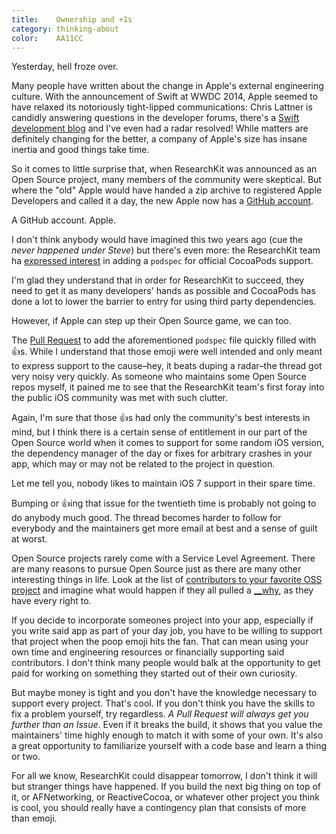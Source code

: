 ```yaml
---
title:    Ownership and +1s
category: thinking-about
color:    AA11CC
---
```


Yesterday, hell froze over.

Many people have written about the change in Apple's external engineering
culture. With the announcement of Swift at WWDC 2014, Apple seemed to have
relaxed its notoriously tight-lipped communications: Chris Lattner is candidly
answering questions in the developer forums, there's a [Swift development
blog][blog] and I've even had a radar resolved! While matters are definitely
changing for the better, a company of Apple's size has insane inertia and good
things take time.

So it comes to little surprise that, when ResearchKit was announced as an Open
Source project, many members of the community were skeptical. But where the
"old" Apple would have handed a zip archive to registered Apple Developers and
called it a day, the new Apple now has a [GitHub account][account].

A GitHub account. Apple.

I don't think anybody would have imagined this two years ago (cue the _never
happened under Steve_) but there's even more: the ResearchKit team ha [expressed
interest][comment] in adding a `podspec` for official CocoaPods support.

I'm glad they understand that in order for ResearchKit to succeed, they need to
get it as many developers' hands as possible and CocoaPods has done a lot to
lower the barrier to entry for using third party dependencies.

However, if Apple can step up their Open Source game, we can too.

The [Pull Request][pr] to add the aforementioned `podspec` file quickly filled
with 👍s. While I understand that those emoji were well intended and only meant
to express support to the cause–hey, it beats duping a radar–the thread got very
noisy very quickly. As someone who maintains some Open Source repos myself, it
pained me to see that the ResearchKit team's first foray into the public iOS
community was met with such clutter.

Again, I'm sure that those 👍s had only the community's best interests in mind,
but I think there is a certain sense of entitlement in our part of the Open
Source world when it comes to support for some random iOS version, the
dependency manager of the day or fixes for arbitrary crashes in your app, which
may or may not be related to the project in question.

Let me tell you, nobody likes to maintain iOS 7 support in their spare time.

Bumping or 👍ing that issue for the twentieth time is probably not going to do
anybody much good. The thread becomes harder to follow for everybody and the
maintainers get more email at best and a sense of guilt at worst.

Open Source projects rarely come with a Service Level Agreement. There are many
reasons to pursue Open Source just as there are many other interesting things in
life. Look at the list of [contributors to your favorite OSS
project][contributors] and imagine what would happen if they all pulled a
[__why], as they have every right to.

If you decide to incorporate someones project into your app, especially if you
write said app as part of your day job, you have to be willing to support that
project when the poop emoji hits the fan. That can mean using your own time and
engineering resources or financially supporting said contributors. I don't think
many people would balk at the opportunity to get paid for working on something
they started out of their own curiosity.

But maybe money is tight and you don't have the knowledge necessary to support
every project. That's cool. If you don't think you have the skills to fix a
problem yourself, try regardless. _A Pull Request will always get you further
than an Issue_. Even if it breaks the build, it shows that you value the
maintainers' time highly enough to match it with some of your own. It's also a
great opportunity to familiarize yourself with a code base and learn a thing or
two.

For all we know, ResearchKit could disappear tomorrow, I don't think it will but
stranger things have happened. If you build the next big thing on top of it, or
AFNetworking, or ReactiveCocoa, or whatever other project you think is cool, you
should really have a contingency plan that consists of more than emoji.

[blog]: https://developer.apple.com/swift/blog/
[account]: https://github.com/ResearchKit
[comment]: https://github.com/ResearchKit/ResearchKit/pull/5#issuecomment-93217208
[pr]: https://github.com/ResearchKit/ResearchKit/pull/5
[contributors]: https://github.com/ReactiveCocoa/ReactiveCocoa/graphs/contributors
[__why]: https://en.wikipedia.org/wiki/Why_the_lucky_stiff
